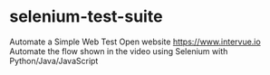 # selenium-test-suite
Automate a Simple Web Test Open website https://www.intervue.io Automate the flow shown in the video using Selenium with Python/Java/JavaScript
